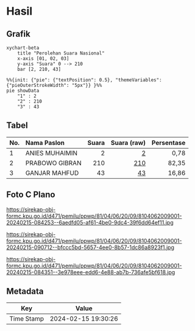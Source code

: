# Hasil

## Grafik

```mermaid
xychart-beta
    title "Perolehan Suara Nasional"
    x-axis [01, 02, 03]
    y-axis "Suara" 0 --> 210
    bar [2, 210, 43]
```

```mermaid
%%{init: {"pie": {"textPosition": 0.5}, "themeVariables": {"pieOuterStrokeWidth": "5px"}} }%%
pie showData
    "1" : 2
    "2" : 210
    "3" : 43
```

## Tabel

| No. | Nama Paslon    | Suara | Suara (raw) | Persentase |
|:--- |:-------------- | -----:| -----------:| ----------:|
| 1   | ANIES MUHAIMIN | 2     | [2][p-1]    | 0,78       |
| 2   | PRABOWO GIBRAN | 210   | [210][p-2]  | 82,35      |
| 3   | GANJAR MAHFUD  | 43    | [43][p-3]   | 16,86      |


[p-1]: https://github.com/gigit-pemilu/pemilu-2024/blob/main/pilpres/hitung-suara/sub/81-maluku/sub/04-buru/sub/06-waplau/sub/2009-waepotih/sub/001-tps/sub/paslon-1.txt
[p-2]: https://github.com/gigit-pemilu/pemilu-2024/blob/main/pilpres/hitung-suara/sub/81-maluku/sub/04-buru/sub/06-waplau/sub/2009-waepotih/sub/001-tps/sub/paslon-2.txt
[p-3]: https://github.com/gigit-pemilu/pemilu-2024/blob/main/pilpres/hitung-suara/sub/81-maluku/sub/04-buru/sub/06-waplau/sub/2009-waepotih/sub/001-tps/sub/paslon-3.txt

## Foto C Plano

https://sirekap-obj-formc.kpu.go.id/d471/pemilu/ppwp/81/04/06/20/09/8104062009001-20240215-084253--6aedfd05-af61-4be0-9dc4-39f6dd64ef11.jpg

https://sirekap-obj-formc.kpu.go.id/d471/pemilu/ppwp/81/04/06/20/09/8104062009001-20240215-090712--bfccc5bd-5657-4ee0-8b57-1dc86a8923f1.jpg

https://sirekap-obj-formc.kpu.go.id/d471/pemilu/ppwp/81/04/06/20/09/8104062009001-20240215-084351--3e978eee-edd6-4e88-ab7b-736afe5bf618.jpg


## Metadata

| Key        | Value               |
| ---------- | ------------------- |
| Time Stamp | 2024-02-15 19:30:26 |




